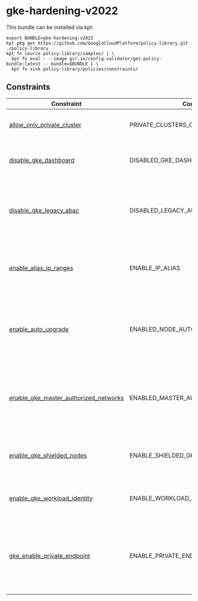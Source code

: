 # gke-hardening-v2022

This bundle can be installed via kpt:

```
export BUNDLE=gke-hardening-v2022
kpt pkg get https://github.com/GoogleCloudPlatform/policy-library.git ./policy-library
kpt fn source policy-library/samples/ | \
  kpt fn eval - --image gcr.io/config-validator/get-policy-bundle:latest -- bundle=$BUNDLE | \
  kpt fn sink policy-library/policies/constraints/
```

## Constraints

| Constraint                                                                                         | Control                           | Description                                                                               |
| -------------------------------------------------------------------------------------------------- | --------------------------------- | ----------------------------------------------------------------------------------------- |
| [allow_only_private_cluster](../../samples/gke_allow_only_private_cluster.yaml)                    | PRIVATE_CLUSTERS_ONLY             | Verifies all GKE clusters are Private Clusters.                                           |
| [disable_gke_dashboard](../../samples/gke_dashboard_disable.yaml)                                  | DISABLED_GKE_DASHBOARD            | Ensure Kubernetes web UI / Dashboard is disabled                                          |
| [disable_gke_legacy_abac](../../samples/gke_legacy_abac.yaml)                                      | DISABLED_LEGACY_AUTHORIZATION     | Ensure Legacy Authorization is set to Disabled on Kubernetes Engine Clusters              |
| [enable_alias_ip_ranges](../../samples/gke_enable_alias_ip_ranges.yaml)                            | ENABLE_IP_ALIAS                   | Ensure Kubernetes Cluster is created with Alias IP ranges enabled                         |
| [enable_auto_upgrade](../../samples/gke_node_pool_auto_upgrade.yaml)                               | ENABLED_NODE_AUTO_UPGRADE         | Ensure Automatic node upgrades is enabled on Kubernetes Engine Clusters nodes             |
| [enable_gke_master_authorized_networks](../../samples/gke_master_authorized_networks_enabled.yaml) | ENABLED_MASTER_AUTHORIZED_NETWORK | Ensure Master authorized networks is set to Enabled on Kubernetes Engine Clusters         |
| [enable_gke_shielded_nodes](../../samples/gke_enable_shielded_nodes.yaml)                          | ENABLE_SHIELDED_GKE_NODES         | Checks that GKE is using Shielded nodes (secure boot).                                    |
| [enable_gke_workload_identity](../../samples/gke_enable_workload_identity.yaml)                    | ENABLE_WORKLOAD_IDENTITY          | Ensure Workload Identity is enabled on a GKE cluster                                      |
| [gke_enable_private_endpoint](../../samples/gke_enable_private_endpoint.yaml)                      | ENABLE_PRIVATE_ENDPOINT           | Enable a private endpoint for the cluster to be accessible from an internal network only. |

